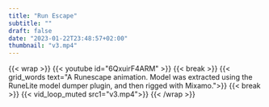 ```yaml
---
title: "Run Escape"
subtitle: ""
draft: false
date: "2023-01-22T23:48:57+02:00"
thumbnail: "v3.mp4"
---
```

{{< wrap >}}
{{< youtube id="6QxuirF4ARM" >}}
{{< break >}}
{{< grid_words text="A Runescape animation. Model was extracted using the RuneLite model dumper plugin, and then rigged with Mixamo.">}}
{{< break >}}
{{< vid_loop_muted src1="v3.mp4">}}
{{< /wrap >}}